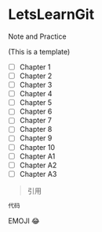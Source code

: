 # LetsLearnGit
Note and Practice

(This is a template)

- [ ] Chapter 1
- [ ] Chapter 2
- [ ] Chapter 3
- [ ] Chapter 4
- [ ] Chapter 5
- [ ] Chapter 6
- [ ] Chapter 7
- [ ] Chapter 8
- [ ] Chapter 9
- [ ] Chapter 10
- [ ] Chapter A1
- [ ] Chapter A2
- [ ] Chapter A3

> 引用

```C
代码
```

EMOJI :joy: